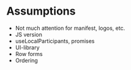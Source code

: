 # Assumptions

- Not much attention for manifest, logos, etc.
- JS version
- useLocalParticipants, promises
- UI-library
- Row forms
- Ordering
